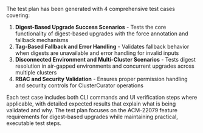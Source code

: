 The test plan has been generated with 4 comprehensive test cases covering:

1. **Digest-Based Upgrade Success Scenarios** - Tests the core functionality of digest-based upgrades with the force annotation and fallback mechanisms
2. **Tag-Based Fallback and Error Handling** - Validates fallback behavior when digests are unavailable and error handling for invalid inputs  
3. **Disconnected Environment and Multi-Cluster Scenarios** - Tests digest resolution in air-gapped environments and concurrent upgrades across multiple clusters
4. **RBAC and Security Validation** - Ensures proper permission handling and security controls for ClusterCurator operations

Each test case includes both CLI commands and UI verification steps where applicable, with detailed expected results that explain what is being validated and why. The test plan focuses on the ACM-22079 feature requirements for digest-based upgrades while maintaining practical, executable test steps.
